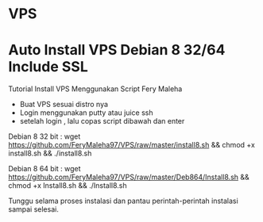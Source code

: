 # VPS
Auto Install VPS Debian 8 32/64 Include SSL
================================================

Tutorial Install VPS Menggunakan Script Fery Maleha
- Buat VPS sesuai distro nya
- Login menggunakan putty atau juice ssh
- setelah login , lalu copas script dibawah dan enter

Debian 8 32 bit    : wget https://github.com/FeryMaleha97/VPS/raw/master/install8.sh && chmod +x install8.sh && ./install8.sh

Debian 8 64 bit    : wget https://github.com/FeryMaleha97/VPS/raw/master/Deb864/Install8.sh && chmod +x Install8.sh && ./Install8.sh

Tunggu selama proses instalasi dan pantau perintah-perintah instalasi sampai
selesai.

